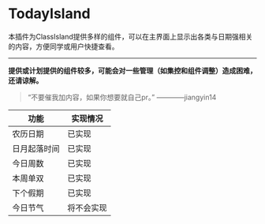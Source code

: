 # TodayIsland

本插件为ClassIsland提供多样的组件，可以在主界面上显示出各类与日期强相关的内容，方便同学或用户快捷查看。

***

**提供或计划提供的组件较多，可能会对一些管理（如集控和组件调整）造成困难，还请谅解。**

> “不要催我加内容，如果你想要就自己pr。” ————jiangyin14

| 功能     | 实现情况  |
|--------|-------|
| 农历日期   | 已实现   |
| 日月起落时间 | 已实现   |
| 今日周数   | 已实现   |
| 本周单双   | 已实现   |
| 下个假期   | 已实现   |
| 今日节气   | 将不会实现 |